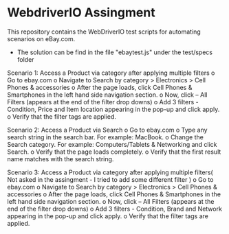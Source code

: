 # WebdriverIO Assingment
This repository contains the WebDriverIO test scripts for automating scenarios on eBay.com.

- The solution can be find in the file "ebaytest.js" under the test/specs folder
  
Scenario 1: Access a Product via category after applying multiple filters
o Go to ebay.com
o Navigate to Search by category > Electronics > Cell Phones & accessories
o After the page loads, click Cell Phones & Smartphones in the left hand side navigation section.
o Now, click – All Filters (appears at the end of the filter drop downs)
o Add 3 filters - Condition, Price and Item location appearing in the pop-up and click apply.
o Verify that the filter tags are applied.

Scenario 2: Access a Product via Search
o Go to ebay.com
o Type any search string in the search bar. For example: MacBook.
o Change the Search category. For example: Computers/Tablets & Networking and click Search.
o Verify that the page loads completely.
o Verify that the first result name matches with the search string.

Scenario 3: Access a Product via category after applying multiple filters( Not asked in the assingment - I tried to add some different filter )
o Go to ebay.com
o Navigate to Search by category > Electronics > Cell Phones & accessories
o After the page loads, click Cell Phones & Smartphones in the left hand side navigation section.
o Now, click – All Filters (appears at the end of the filter drop downs)
o Add 3 filters - Condition, Brand and Network appearing in the pop-up and click apply.
o Verify that the filter tags are applied.

